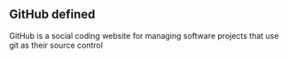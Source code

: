 ##  GitHub defined

GitHub is a social coding website for managing software projects that use git as their source control